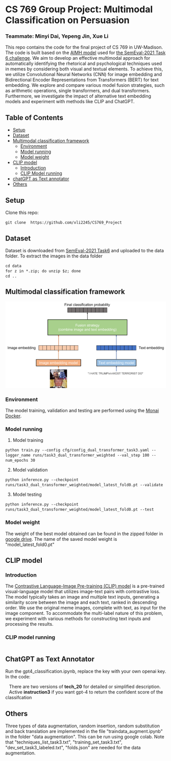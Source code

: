 # CS 769 Group Project: Multimodal Classification on Persuasion
### Teammate: Minyi Dai, Yepeng Jin, Xue Li
This repo contains the code for the final project of CS 769 in UW-Madison. The code is built based on the [AIMH model](https://github.com/mesnico/MemePersuasionDetection) used for [the SemEval-2021 Task 6 challenge](https://propaganda.math.unipd.it/semeval2021task6/). We aim to develop an effective multimodal approach for automatically identifying the rhetorical and psychological techniques used in memes by considering both visual and textual elements. To achieve this, we utilize Convolutional Neural Networks (CNN) for image embedding and Bidirectional Encoder Representations from Transformers (BERT) for text embedding. We explore and compare various model fusion strategies, such as arithmetic operations, single transformers, and dual transformers. Furthermore, we investigate the impact of alternative text embedding models and experiment with methods like CLIP and ChatGPT. 
## Table of Contents
- [Setup](#setup)
- [Dataset](#dataset)
- [Multimodal classification framework](#multimodal-classification-framework)
  - [Environment](#environment)
  - [Model running](#model-running)
  - [Model weight](#model-weight)
- [CLIP model](#clip-model)
  - [Introduction](#introduction)
  - [CLIP Model running](#clip-model-running)
- [chatGPT as Text annotator](#chatgpt-as-text-annotator)
- [Others](#others)
## Setup
Clone this repo:
```
git clone  https://github.com/xli2245/CS769_Project
```
## Dataset
Dataset is downloaded from [SemEval-2021 Task6](https://github.com/di-dimitrov/SEMEVAL-2021-task6-corpus) and uploaded to the data folder.
To extract the images in the data folder
```
cd data
for z in *.zip; do unzip $z; done
cd ..
```
## Multimodal classification framework
![Main framework](https://github.com/xli2245/CS769_Project/blob/main/main%20framework.png)
### Environment
The model training, validation and testing are performed using the [Monai Docker](https://hub.docker.com/r/projectmonai/monai).
### Model running
1.  Model training
```
python train.py --config cfg/config_dual_transformer_task3.yaml --logger_name runs/task3_dual_transformer_weighted --val_step 100 --num_epochs 30
```
2. Model validation
```
python inference.py --checkpoint runs/task3_dual_transformer_weighted/model_latest_fold0.pt --validate
```
3. Model testing
```
python inference.py --checkpoint runs/task3_dual_transformer_weighted/model_latest_fold0.pt --test
```
### Model weight
The weight of the best model obtained can be found in the zipped folder in [google drive](https://drive.google.com/drive/folders/1Kk_RAtu0HnvQYur3SldjiLbeznCHQJ1K?usp=sharing). The name of the saved model weight is "model_latest_fold0.pt"
## CLIP model
### Introduction
The [Contrastive Language-Image Pre-training (CLIP) model](https://github.com/openai/CLIP) is a pre-trained visual-language model that utilizes image-text pairs with contrastive loss. The model typically takes an image and multiple text inputs, generating a similarity score between the image and each text, ranked in descending order. We use the original meme images, complete with text, as input for the image component. To accommodate the multi-label nature of this problem, we experiment with various methods for constructing text inputs and processing the results. 
### CLIP model running
```
```

## ChatGPT as Text Annotator

Run the gpt4_classification.ipynb, replace the key with your own openai key.
In the code:  

  &nbsp;&nbsp; There are two versions of **tech_20** for detailed or simplified description.  
 &nbsp;&nbsp; Active **instruction3** if you want gpt-4 to return the confident score of the classifcation

## Others
Three types of data augmentation, random insertion, random substitution and back translation are implemented in the file "traindata_augment.ipynb" in the folder "data augmentation". This can be run using google colab. Note that "techniques_list_task3.txt", "training_set_task3.txt", "dev_set_task3_labeled.txt", "folds.json" are needed for the data augmentation.
